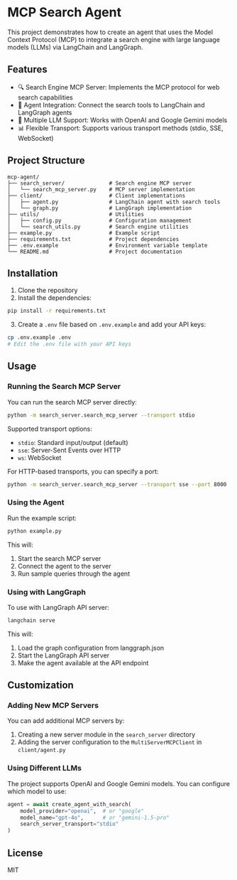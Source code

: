 # MCP Search Agent

This project demonstrates how to create an agent that uses the Model Context Protocol (MCP) to integrate a search engine with large language models (LLMs) via LangChain and LangGraph.

## Features

- 🔍 Search Engine MCP Server: Implements the MCP protocol for web search capabilities
- 🤖 Agent Integration: Connect the search tools to LangChain and LangGraph agents
- 🧩 Multiple LLM Support: Works with OpenAI and Google Gemini models
- 📊 Flexible Transport: Supports various transport methods (stdio, SSE, WebSocket)

## Project Structure

```
mcp-agent/
├── search_server/              # Search engine MCP server
│   └── search_mcp_server.py    # MCP server implementation 
├── client/                     # Client implementations
│   ├── agent.py                # LangChain agent with search tools
│   └── graph.py                # LangGraph implementation
├── utils/                      # Utilities
│   ├── config.py               # Configuration management
│   └── search_utils.py         # Search engine utilities
├── example.py                  # Example script
├── requirements.txt            # Project dependencies
├── .env.example                # Environment variable template
└── README.md                   # Project documentation
```

## Installation

1. Clone the repository
2. Install the dependencies:

```bash
pip install -r requirements.txt
```

3. Create a `.env` file based on `.env.example` and add your API keys:

```bash
cp .env.example .env
# Edit the .env file with your API keys
```

## Usage

### Running the Search MCP Server

You can run the search MCP server directly:

```bash
python -m search_server.search_mcp_server --transport stdio
```

Supported transport options:
- `stdio`: Standard input/output (default)
- `sse`: Server-Sent Events over HTTP
- `ws`: WebSocket

For HTTP-based transports, you can specify a port:

```bash
python -m search_server.search_mcp_server --transport sse --port 8000
```

### Using the Agent

Run the example script:

```bash
python example.py
```

This will:
1. Start the search MCP server
2. Connect the agent to the server
3. Run sample queries through the agent

### Using with LangGraph

To use with LangGraph API server:

```bash
langchain serve
```

This will:
1. Load the graph configuration from langgraph.json
2. Start the LangGraph API server
3. Make the agent available at the API endpoint

## Customization

### Adding New MCP Servers

You can add additional MCP servers by:

1. Creating a new server module in the `search_server` directory
2. Adding the server configuration to the `MultiServerMCPClient` in `client/agent.py`

### Using Different LLMs

The project supports OpenAI and Google Gemini models. You can configure which model to use:

```python
agent = await create_agent_with_search(
    model_provider="openai",  # or "google"
    model_name="gpt-4o",      # or "gemini-1.5-pro"
    search_server_transport="stdio"
)
```

## License

MIT
